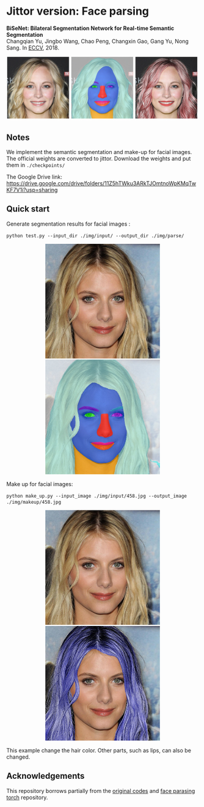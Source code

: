 # Jittor version: Face parsing 

**BiSeNet: Bilateral Segmentation Network for Real-time Semantic Segmentation**  
Changqian Yu, Jingbo Wang, Chao Peng, Changxin Gao, Gang Yu, Nong Sang. In [ECCV](https://arxiv.org/abs/1808.00897), 2018.

<p align="center">
<img src="img/teaser.png" width="800px"/>
</p>

## Notes
We implement the semantic segmentation and make-up for facial images. The official weights are converted to jittor. Download the weights and put them in `./checkpoints/`

The Google Drive link: https://drive.google.com/drive/folders/11Z5hTWku3ARkTJOmtnoWpKMqTwKF7V1i?usp=sharing

## Quick start

Generate segmentation results for facial images : <br>
```
python test.py --input_dir ./img/input/ --output_dir ./img/parse/
```

<p align="center">
<img src="img/input/458.jpg" width="300px"/>
<img src="img/parse/458.jpg" width="300px"/>
</p>


Make up for facial images: <br>

```
python make_up.py --input_image ./img/input/458.jpg --output_image ./img/makeup/458.jpg
```
<p align="center">
<img src="img/input/458.jpg" width="300px"/>
<img src="img/makeup/458.jpg" width="300px"/>
</p>

This example change the hair color. Other parts, such as lips, can also be changed. 

## Acknowledgements

This repository borrows partially from the [original codes](https://github.com/CoinCheung/BiSeNet) and [face parasing torch](https://github.com/zllrunning/face-parsing.PyTorch) repository.

